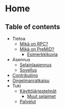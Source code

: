 # Home

## Table of contents

* Tietoa
  * [Mikä on RPC?](about/whats-rpc.md)
  * [Mikä on PreMiD?](about/whats-premid/)
    * [Esimerkkikuvia](about/whats-premid/example-pictures.md)
* Asennus
  * [Selainlaajennus](installation/extension.md)
  * [Sovellus](installation/application.md)
* [Contributing](contributing/contributing.md)
* [Ongelmanratkaisu](troubleshooting/troubleshooting.md)
* Tuki
  * [Käyttöjärjestelmät](support/operating-systems/)
    * [Muut selaimet](support/operating-systems/additional-browsers.md)
  * [Palvelut](support/services.md)

